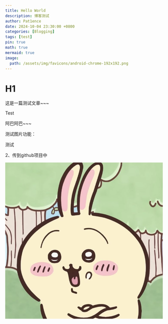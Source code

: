 ```yaml
---
title: Hello World
description: 博客测试
author: Pat1ence
date: 2024-10-04 23:30:00 +0800
categories: [Blogging]
tags: [test]
pin: true
math: true
mermaid: true
image:
  path: /assets/img/favicons/android-chrome-192x192.png
---
```






# H1 

这是一篇测试文章~~~

Test

阿巴阿巴~~~

测试图片功能：

测试



2、传到github项目中

![test](https://raw.githubusercontent.com/Leaderchen007/Leaderchen007.github.io/refs/heads/master/imgs/2/XxSYZnmVTQNwJE2.jpg)

